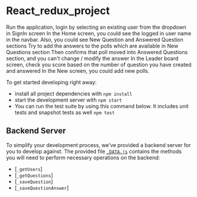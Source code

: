 # React_redux_project

Run the application, login by selecting an existing user from the dropdown in SignIn screen
In the Home screen, you could see the logged in user name in the navbar. Also, you could see New Question and Answered Question sections
Try to add the answers to the polls which are available in New Questions section
Then confirms that poll moved into Answered Questions section, and you can't change / modify the answer
In the Leader board screen, check you score based on the number of question you have created and answered
In the New screen, you could add new polls.

To get started developing right away:

- install all project dependencies with `npm install`
- start the development server with `npm start`
- You can run the test suite by using this command below. It includes unit tests and snapshot tests as well `npm test`

## Backend Server

To simplify your development process, we've provided a backend server for you to develop against. The provided file [`_DATA.js`](src/utils/_DATA.js) contains the methods you will need to perform necessary operations on the backend:

- [`_getUsers`]
- [`_getQuestions`]
- [`_saveQuestion`]
- [`_saveQuestionAnswer`]

